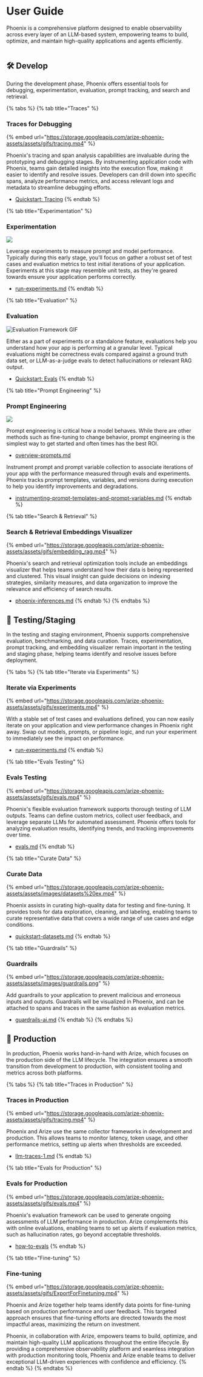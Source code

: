 # User Guide

Phoenix is a comprehensive platform designed to enable observability across every layer of an LLM-based system, empowering teams to build, optimize, and maintain high-quality applications and agents efficiently.

<figure><img src="https://storage.cloud.google.com/arize-assets/phoenix/assets/images/user-guide-image.png" alt=""><figcaption></figcaption></figure>

## 🛠️ Develop

During the development phase, Phoenix offers essential tools for debugging, experimentation, evaluation, prompt tracking, and search and retrieval.

{% tabs %}
{% tab title="Traces" %}
### Traces for Debugging

{% embed url="https://storage.googleapis.com/arize-phoenix-assets/assets/gifs/tracing.mp4" %}

Phoenix's tracing and span analysis capabilities are invaluable during the prototyping and debugging stages. By instrumenting application code with Phoenix, teams gain detailed insights into the execution flow, making it easier to identify and resolve issues. Developers can drill down into specific spans, analyze performance metrics, and access relevant logs and metadata to streamline debugging efforts.

* [Quickstart: Tracing](https://docs.arize.com/phoenix/tracing/llm-traces-1)
{% endtab %}

{% tab title="Experimentation" %}
### Experimentation

![](https://storage.googleapis.com/arize-phoenix-assets/assets/gifs/experiments.gif)

Leverage experiments to measure prompt and model performance. Typically during this early stage, you'll focus on gather a robust set of test cases and evaluation metrics to test initial iterations of your application. Experiments at this stage may resemble unit tests, as they're geared towards ensure your application performs correctly.

* [run-experiments.md](datasets-and-experiments/how-to-experiments/run-experiments.md "mention")
{% endtab %}

{% tab title="Evaluation" %}
### Evaluation

![Evaluation Framework GIF](https://storage.googleapis.com/arize-phoenix-assets/assets/gifs/evals-docs.gif)

Either as a part of experiments or a standalone feature, evaluations help you understand how your app is performing at a granular level. Typical evaluations might be correctness evals compared against a ground truth data set, or LLM-as-a-judge evals to detect hallucinations or relevant RAG output.

* [Quickstart: Evals](https://docs.arize.com/phoenix/evaluation/evals)
{% endtab %}

{% tab title="Prompt Engineering" %}
### Prompt Engineering

![](https://storage.googleapis.com/arize-phoenix-assets/assets/gifs/playground_3.gif)

Prompt engineering is critical  how a model behaves. While there are other methods such as fine-tuning to change behavior, prompt engineering is the simplest way to get started and often times has the best ROI.&#x20;

* [overview-prompts.md](prompt-engineering/overview-prompts.md "mention")

Instrument prompt and prompt variable collection to associate iterations of your app with the performance measured through evals and experiments. Phoenix tracks prompt templates, variables, and versions during execution to help you identify improvements and degradations.

* [instrumenting-prompt-templates-and-prompt-variables.md](tracing/how-to-tracing/instrumenting-prompt-templates-and-prompt-variables.md "mention")
{% endtab %}

{% tab title="Search & Retrieval" %}
### Search & Retrieval Embeddings Visualizer

{% embed url="https://storage.googleapis.com/arize-phoenix-assets/assets/gifs/embedding_rag.mp4" %}

Phoenix's search and retrieval optimization tools include an embeddings visualizer that helps teams understand how their data is being represented and clustered. This visual insight can guide decisions on indexing strategies, similarity measures, and data organization to improve the relevance and efficiency of search results.

* [phoenix-inferences.md](inferences/phoenix-inferences.md "mention")
{% endtab %}
{% endtabs %}



## 🧪 Testing/Staging

In the testing and staging environment, Phoenix supports comprehensive evaluation, benchmarking, and data curation. Traces, experimentation, prompt tracking, and embedding visualizer remain important in the testing and staging phase, helping teams identify and resolve issues before deployment.

{% tabs %}
{% tab title="Iterate via Experiments" %}
### Iterate via Experiments

{% embed url="https://storage.googleapis.com/arize-phoenix-assets/assets/gifs/experiments.mp4" %}

With a stable set of test cases and evaluations defined, you can now easily iterate on your application and view performance changes in Phoenix right away. Swap out models, prompts, or pipeline logic, and run your experiment to immediately see the impact on performance.

* [run-experiments.md](datasets-and-experiments/how-to-experiments/run-experiments.md "mention")
{% endtab %}

{% tab title="Evals Testing" %}
### Evals Testing

{% embed url="https://storage.googleapis.com/arize-phoenix-assets/assets/gifs/evals.mp4" %}

Phoenix's flexible evaluation framework supports thorough testing of LLM outputs. Teams can define custom metrics, collect user feedback, and leverage separate LLMs for automated assessment. Phoenix offers tools for analyzing evaluation results, identifying trends, and tracking improvements over time.

* [evals.md](evaluation/evals.md "mention")
{% endtab %}

{% tab title="Curate Data" %}
### Curate Data

{% embed url="https://storage.googleapis.com/arize-phoenix-assets/assets/images/datasets%20ex.mp4" %}

Phoenix assists in curating high-quality data for testing and fine-tuning. It provides tools for data exploration, cleaning, and labeling, enabling teams to curate representative data that covers a wide range of use cases and edge conditions.

* [quickstart-datasets.md](datasets-and-experiments/quickstart-datasets.md "mention")
{% endtab %}

{% tab title="Guardrails" %}
### Guardrails

{% embed url="https://storage.googleapis.com/arize-phoenix-assets/assets/images/guardrails.png" %}

Add guardrails to your application to prevent malicious and erroneous inputs and outputs. Guardrails will be visualized in Phoenix, and can be attached to spans and traces in the same fashion as evaluation metrics.

* [guardrails-ai.md](tracing/integrations-tracing/guardrails-ai.md "mention")
{% endtab %}
{% endtabs %}



## 🚀 Production

In production, Phoenix works hand-in-hand with Arize, which focuses on the production side of the LLM lifecycle. The integration ensures a smooth transition from development to production, with consistent tooling and metrics across both platforms.

{% tabs %}
{% tab title="Traces in Production" %}
### Traces in Production

{% embed url="https://storage.googleapis.com/arize-phoenix-assets/assets/gifs/tracing.mp4" %}

Phoenix and Arize use the same collector frameworks in development and production. This allows teams to monitor latency, token usage, and other performance metrics, setting up alerts when thresholds are exceeded.

* [llm-traces-1.md](tracing/llm-traces-1.md "mention")
{% endtab %}

{% tab title="Evals for Production" %}
### Evals for Production

{% embed url="https://storage.googleapis.com/arize-phoenix-assets/assets/gifs/evals.mp4" %}

Phoenix's evaluation framework can be used to generate ongoing assessments of LLM performance in production. Arize complements this with online evaluations, enabling teams to set up alerts if evaluation metrics, such as hallucination rates, go beyond acceptable thresholds.

* [how-to-evals](evaluation/how-to-evals/ "mention")
{% endtab %}

{% tab title="Fine-tuning" %}
### Fine-tuning

{% embed url="https://storage.googleapis.com/arize-phoenix-assets/assets/gifs/ExportForFinetuning.mp4" %}

Phoenix and Arize together help teams identify data points for fine-tuning based on production performance and user feedback. This targeted approach ensures that fine-tuning efforts are directed towards the most impactful areas, maximizing the return on investment.

Phoenix, in collaboration with Arize, empowers teams to build, optimize, and maintain high-quality LLM applications throughout the entire lifecycle. By providing a comprehensive observability platform and seamless integration with production monitoring tools, Phoenix and Arize enable teams to deliver exceptional LLM-driven experiences with confidence and efficiency.
{% endtab %}
{% endtabs %}



